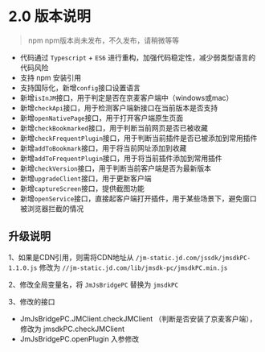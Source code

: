 # 2.0 版本说明

> npm npm版本尚未发布，不久发布，请稍微等等

* 代码通过 `Typescript` + `ES6` 进行重构，加强代码稳定性，减少弱类型语言的代码风险
* 支持 npm 安装引用
* 支持国际化，新增`config`接口设置语言
* 新增`isInJM`接口，用于判定是否在京麦客户端中（windows或mac）
*	新增`checkApi`接口，用于检测客户端新接口在当前版本是否支持
*	新增`openNativePage`接口，用于打开客户端原生页面
*	新增`checkBookmarked`接口，用于判断当前网页是否已被收藏
*	新增`checkFrequentPlugin`接口，用于判断当前插件是否已被添加到常用插件
*	新增`addToBookmark`接口，用于将当前网址添加到收藏
*	新增`addToFrequentPlugin`接口，用于将当前插件添加到常用插件
*	新增`checkVersion`接口，用于判断当前客户端是否为最新版本
*	新增`upgradeClient`接口，用于更新客户端
*	新增`captureScreen`接口，提供截图功能
* 新增`openService`接口，直接起客户端打开插件，用于某些场景下，避免窗口被浏览器拦截的情况

## 升级说明

1、如果是CDN引用，则需将CDN地址从 `/jm-static.jd.com/jssdk/jmsdkPC-1.1.0.js` 修改为 `//jm-static.jd.com/lib/jmsdk-pc/jmsdkPC.min.js`

2、修改全局变量名，将 `JmJsBridgePC` 替换为 `jmsdkPC`

3、修改的接口

* JmJsBridgePC.JMClient.checkJMClient （判断是否安装了京麦客户端），修改为 jmsdkPC.checkJMClient
* JmJsBridgePC.openPlugin 入参修改
